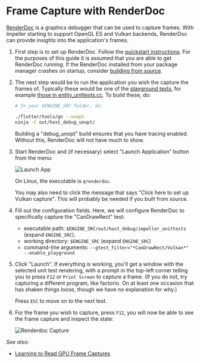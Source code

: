 # Frame Capture with RenderDoc

[RenderDoc](https://renderdoc.org/) is a graphics debugger that can be used to capture frames. With Impeller starting to support OpenGL ES and Vulkan backends, RenderDoc can provide insights into the application's frames.

1. First step is to set up RenderDoc. Follow the [quickstart instructions](https://renderdoc.org/docs/getting_started/quick_start.html).
   For the purposes of this guide it is assumed that you are able to get RenderDoc running.
   If the RenderDoc installed from your package manager crashes on startup, consider [building from source](https://github.com/baldurk/renderdoc/blob/v1.x/docs/CONTRIBUTING/Compiling.md).
   
2. The next step would be to run the application you wish the capture the frames of.
   Typically these would be one of the [playground tests](https://github.com/flutter/engine/tree/main/impeller/playground),
   for example [those in entity_unittests.cc](https://github.com/flutter/engine/blob/main/impeller/entity/entity_unittests.cc).
   To build these, do:

   ```bash
   # In your $ENGINE_SRC folder, do:

   ./flutter/tools/gn --unopt
   ninja -C out/host_debug_unopt/
   ```

   Building a "debug_unopt" build ensures that you have tracing enabled. Without this, RenderDoc will not have much to show.

3. Start RenderDoc and (if necessary) select "Launch Application" button from the menu:

   ![Launch App](https://raw.githubusercontent.com/flutter/assets-for-api-docs//5da33067f5cfc7f177d9c460d618397aad9082ca/assets/engine/impeller/renderdoc_frame_capture/launch-app.avif)

   On Linux, the executable is `qrenderdoc`.

   You may also need to click the message that says "Click here to set up Vulkan capture".
   This will probably be needed if you built from source.

4. Fill out the configuration fields.
   Here, we will configure RenderDoc to specifically capture the "CanDrawRect" test:

   - executable path: `$ENGINE_SRC/out/host_debug/impeller_unittests` (expand `ENGINE_SRC`).
   - working directory: `$ENGINE_SRC` (expand `ENGINE_SRC`)
   - command-line arguments: `--gtest_filter="*CanDrawRect/Vulkan*" --enable_playground`

5. Click "Launch". If everything is working, you'll get a window with the selected unit test rendering,
   with a prompt in the top-left corner telling you to press `F12` or `Print Screen` to capture a frame.
   (If you do not, try capturing a different program, like factorio. On at least one occasion that has
   shaken things loose, though we have no explanation for why.)

   Press `ESC` to move on to the next test.

5. For the frame you wish to capture, press `F12`, you will now be able to see the frame capture and inspect the state:

   ![Renderdoc Capture](https://raw.githubusercontent.com/flutter/assets-for-api-docs//5da33067f5cfc7f177d9c460d618397aad9082ca/assets/engine/impeller/renderdoc_frame_capture/render-doc-capture.avif)

_See also:_

 * [Learning to Read GPU Frame Captures](https://github.com/flutter/engine/blob/main/impeller/docs/read_frame_captures.md)
